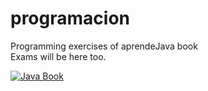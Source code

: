 # programacion

Programming exercises of aprendeJava book<br>
Exams will be here too.


<a href="#">
  <img src="https://d2sofvawe08yqg.cloudfront.net/aprendejava/hero?1567530875" alt="Java Book" title="aprendeJava">
</a>
